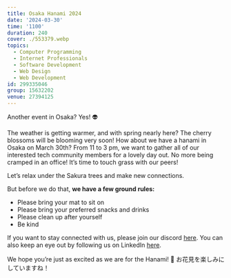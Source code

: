 ```yaml
---
title: Osaka Hanami 2024
date: '2024-03-30'
time: '1100'
duration: 240
cover: ./553379.webp
topics:
  - Computer Programming
  - Internet Professionals
  - Software Development
  - Web Design
  - Web Development
id: 299335046
group: 15632202
venue: 27394125
---
```


Another event in Osaka? Yes! 👽

The weather is getting warmer, and with spring nearly here? The cherry blossoms will be blooming very soon! How about we have a hanami in Osaka on March 30th? From 11 to 3 pm, we want to gather all of our interested tech community members for a lovely day out. No more being cramped in an office! It’s time to touch grass with our peers!

Let’s relax under the Sakura trees and make new connections.

But before we do that, **we have a few ground rules:**

* Please bring your mat to sit on
* Please bring your preferred snacks and drinks
* Please clean up after yourself
* Be kind

If you want to stay connected with us, please join our discord [here](https://discord.gg/dncTu75rvM).
You can also keep an eye out by following us on LinkedIn [here](https://www.linkedin.com/company/owddm-kwddm/).

We hope you’re just as excited as we are for the Hanami! 🌸
お花見を楽しみにしていますね！
